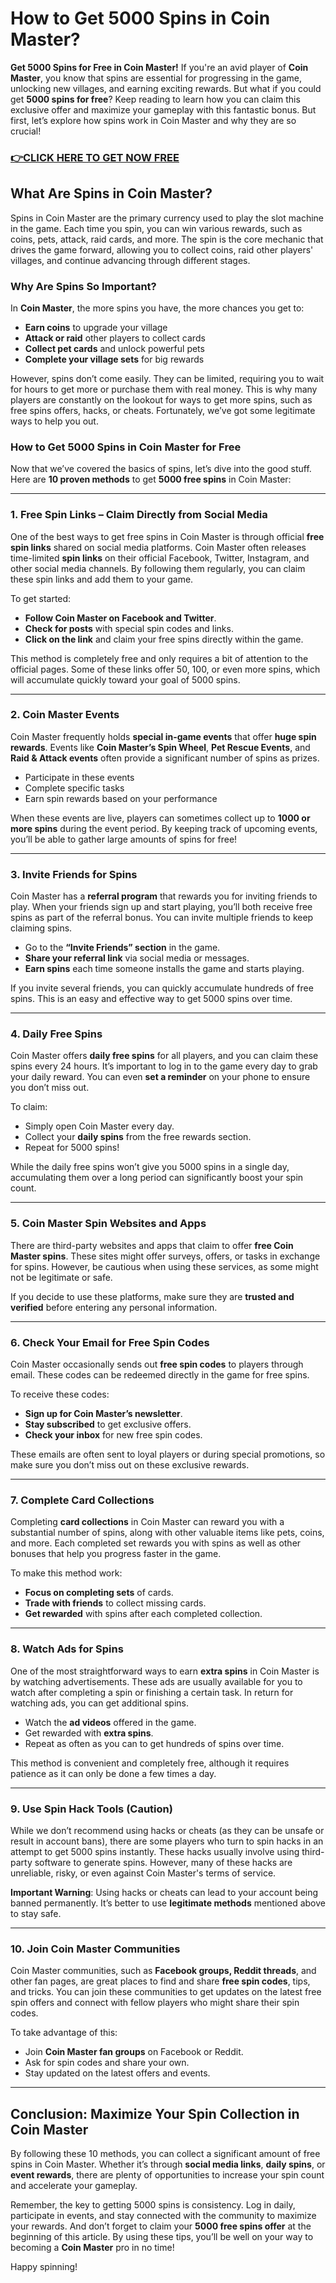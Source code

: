 # How to Get 5000 Spins in Coin Master?

**Get 5000 Spins for Free in Coin Master!** If you're an avid player of **Coin Master**, you know that spins are essential for progressing in the game, unlocking new villages, and earning exciting rewards. But what if you could get **5000 spins for free**? Keep reading to learn how you can claim this exclusive offer and maximize your gameplay with this fantastic bonus. But first, let’s explore how spins work in Coin Master and why they are so crucial!

### [👉CLICK HERE TO GET NOW FREE](https://coinmasterupdates.github.io/free/)

## What Are Spins in Coin Master?

Spins in Coin Master are the primary currency used to play the slot machine in the game. Each time you spin, you can win various rewards, such as coins, pets, attack, raid cards, and more. The spin is the core mechanic that drives the game forward, allowing you to collect coins, raid other players' villages, and continue advancing through different stages.

### Why Are Spins So Important?

In **Coin Master**, the more spins you have, the more chances you get to:

- **Earn coins** to upgrade your village
- **Attack or raid** other players to collect cards
- **Collect pet cards** and unlock powerful pets
- **Complete your village sets** for big rewards

However, spins don’t come easily. They can be limited, requiring you to wait for hours to get more or purchase them with real money. This is why many players are constantly on the lookout for ways to get more spins, such as free spins offers, hacks, or cheats. Fortunately, we’ve got some legitimate ways to help you out.

### How to Get 5000 Spins in Coin Master for Free

Now that we’ve covered the basics of spins, let’s dive into the good stuff. Here are **10 proven methods** to get **5000 free spins** in Coin Master:

---

### 1. **Free Spin Links – Claim Directly from Social Media**

One of the best ways to get free spins in Coin Master is through official **free spin links** shared on social media platforms. Coin Master often releases time-limited **spin links** on their official Facebook, Twitter, Instagram, and other social media channels. By following them regularly, you can claim these spin links and add them to your game.

To get started:
- **Follow Coin Master on Facebook and Twitter**.
- **Check for posts** with special spin codes and links.
- **Click on the link** and claim your free spins directly within the game.

This method is completely free and only requires a bit of attention to the official pages. Some of these links offer 50, 100, or even more spins, which will accumulate quickly toward your goal of 5000 spins.

---

### 2. **Coin Master Events**

Coin Master frequently holds **special in-game events** that offer **huge spin rewards**. Events like **Coin Master’s Spin Wheel**, **Pet Rescue Events**, and **Raid & Attack events** often provide a significant number of spins as prizes. 

- Participate in these events
- Complete specific tasks
- Earn spin rewards based on your performance

When these events are live, players can sometimes collect up to **1000 or more spins** during the event period. By keeping track of upcoming events, you’ll be able to gather large amounts of spins for free!

---

### 3. **Invite Friends for Spins**

Coin Master has a **referral program** that rewards you for inviting friends to play. When your friends sign up and start playing, you’ll both receive free spins as part of the referral bonus. You can invite multiple friends to keep claiming spins.

- Go to the **“Invite Friends” section** in the game.
- **Share your referral link** via social media or messages.
- **Earn spins** each time someone installs the game and starts playing.

If you invite several friends, you can quickly accumulate hundreds of free spins. This is an easy and effective way to get 5000 spins over time.

---

### 4. **Daily Free Spins**

Coin Master offers **daily free spins** for all players, and you can claim these spins every 24 hours. It’s important to log in to the game every day to grab your daily reward. You can even **set a reminder** on your phone to ensure you don’t miss out.

To claim:
- Simply open Coin Master every day.
- Collect your **daily spins** from the free rewards section.
- Repeat for 5000 spins!

While the daily free spins won’t give you 5000 spins in a single day, accumulating them over a long period can significantly boost your spin count.

---

### 5. **Coin Master Spin Websites and Apps**

There are third-party websites and apps that claim to offer **free Coin Master spins**. These sites might offer surveys, offers, or tasks in exchange for spins. However, be cautious when using these services, as some might not be legitimate or safe.

If you decide to use these platforms, make sure they are **trusted and verified** before entering any personal information.

---

### 6. **Check Your Email for Free Spin Codes**

Coin Master occasionally sends out **free spin codes** to players through email. These codes can be redeemed directly in the game for free spins. 

To receive these codes:
- **Sign up for Coin Master’s newsletter**.
- **Stay subscribed** to get exclusive offers.
- **Check your inbox** for new free spin codes.

These emails are often sent to loyal players or during special promotions, so make sure you don’t miss out on these exclusive rewards.

---

### 7. **Complete Card Collections**

Completing **card collections** in Coin Master can reward you with a substantial number of spins, along with other valuable items like pets, coins, and more. Each completed set rewards you with spins as well as other bonuses that help you progress faster in the game.

To make this method work:
- **Focus on completing sets** of cards.
- **Trade with friends** to collect missing cards.
- **Get rewarded** with spins after each completed collection.

---

### 8. **Watch Ads for Spins**

One of the most straightforward ways to earn **extra spins** in Coin Master is by watching advertisements. These ads are usually available for you to watch after completing a spin or finishing a certain task. In return for watching ads, you can get additional spins.

- Watch the **ad videos** offered in the game.
- Get rewarded with **extra spins**.
- Repeat as often as you can to get hundreds of spins over time.

This method is convenient and completely free, although it requires patience as it can only be done a few times a day.

---

### 9. **Use Spin Hack Tools (Caution)**

While we don’t recommend using hacks or cheats (as they can be unsafe or result in account bans), there are some players who turn to spin hacks in an attempt to get 5000 spins instantly. These hacks usually involve using third-party software to generate spins. However, many of these hacks are unreliable, risky, or even against Coin Master's terms of service.

**Important Warning**: Using hacks or cheats can lead to your account being banned permanently. It’s better to use **legitimate methods** mentioned above to stay safe.

---

### 10. **Join Coin Master Communities**

Coin Master communities, such as **Facebook groups, Reddit threads**, and other fan pages, are great places to find and share **free spin codes**, tips, and tricks. You can join these communities to get updates on the latest free spin offers and connect with fellow players who might share their spin codes.

To take advantage of this:
- Join **Coin Master fan groups** on Facebook or Reddit.
- Ask for spin codes and share your own.
- Stay updated on the latest offers and events.

---

## Conclusion: Maximize Your Spin Collection in Coin Master

By following these 10 methods, you can collect a significant amount of free spins in Coin Master. Whether it’s through **social media links**, **daily spins**, or **event rewards**, there are plenty of opportunities to increase your spin count and accelerate your gameplay.

Remember, the key to getting 5000 spins is consistency. Log in daily, participate in events, and stay connected with the community to maximize your rewards. And don’t forget to claim your **5000 free spins offer** at the beginning of this article. By using these tips, you’ll be well on your way to becoming a **Coin Master** pro in no time!

Happy spinning!

